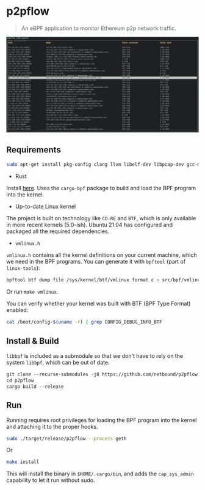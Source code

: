 # p2pflow

> An eBPF application to monitor Ethereum p2p network traffic.

![Demo GIF](./demo.gif)

## Requirements
```bash
sudo apt-get install pkg-config clang llvm libelf-dev libpcap-dev gcc-multilib build-essential linux-tools-$(uname -r)
```

* Rust

Install [here](https://www.rust-lang.org/tools/install). Uses the `cargo-bpf` package to build and load the BPF
program into the kernel.
* Up-to-date Linux kernel

The project is built on technology like `CO-RE` and `BTF`, which is only
available in more recent kernels (5.0-ish). Ubuntu 21.04 has configured and packaged all the required dependencies.
* `vmlinux.h`

`vmlinux.h` contains all the kernel definitions on your current machine, which we need in the BPF programs.
You can generate it with `bpftool` (part of `linux-tools`):
```bash
bpftool btf dump file /sys/kernel/btf/vmlinux format c > src/bpf/vmlinux.h
```
Or run `make vmlinux`.

You can verify whether your kernel was built with BTF (BPF Type Format) enabled:

```bash
cat /boot/config-$(uname -r) | grep CONFIG_DEBUG_INFO_BTF
```
## Install & Build
`libbpf` is included as a submodule so that we don't have to rely on the system `libbpf`, which
can be out of date.
```
git clone --recurse-submodules -j8 https://github.com/netbound/p2pflow
cd p2pflow
cargo build --release
```

## Run
Running requires root privileges for loading the BPF program into the kernel and attaching it to the proper hooks.
```bash
sudo ./target/release/p2pflow --process geth
```
Or
```bash
make install
```
This will install the binary in `$HOME/.cargo/bin`, and adds the `cap_sys_admin` capability to let it run without sudo.